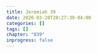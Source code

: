 ```yaml
---
title: Jeremiah 39
date: 2020-03-28T20:27:39-04:00
categories: []
tags: []
chapter: "039"
inprogress: false
---
```


